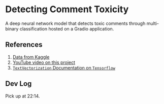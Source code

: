 # Detecting Comment Toxicity

A deep neural network model that detects toxic comments through multi-binary classification hosted on a Gradio application.

## References

1. [Data from Kaggle](https://www.kaggle.com/competitions/jigsaw-toxic-comment-classification-challenge/data)
2. [YouTube video on this project](https://www.youtube.com/watch?v=ZUqB-luawZg)
3. [`TextVectorization` Documentation on `Tensorflow`](https://www.tensorflow.org/api_docs/python/tf/keras/layers/TextVectorization)

## Dev Log

Pick up at 22:14.